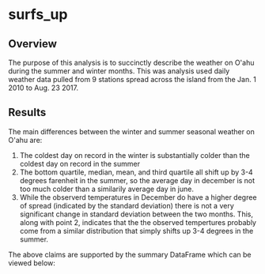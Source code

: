 # surfs_up

## Overview 
The purpose of this analysis is to succinctly describe the weather on O'ahu during the summer and winter months. This was analysis used daily weather data pulled from 9 stations spread across the island from the Jan. 1 2010 to Aug. 23 2017.

## Results 
The main differences between the winter and summer seasonal weather on O'ahu are:
1. The coldest day on record in the winter is substantially colder than the coldest day on record in the summer
1. The bottom quartile, median, mean, and third quartile all shift up by 3-4 degrees farenheit in the summer, so the average day in december is not too much colder than a similarily average day in june.
1. While the observerd temperatures in December do have a higher degree of spread (indicated by the standard deviation) there is not a very significant change in standard deviation between the two months. This, along with point 2, indicates that the the observed tempertures probably come from a similar distribution that simply shifts up 3-4 degrees in the summer.

The above claims are supported by the summary DataFrame which can be viewed below:
